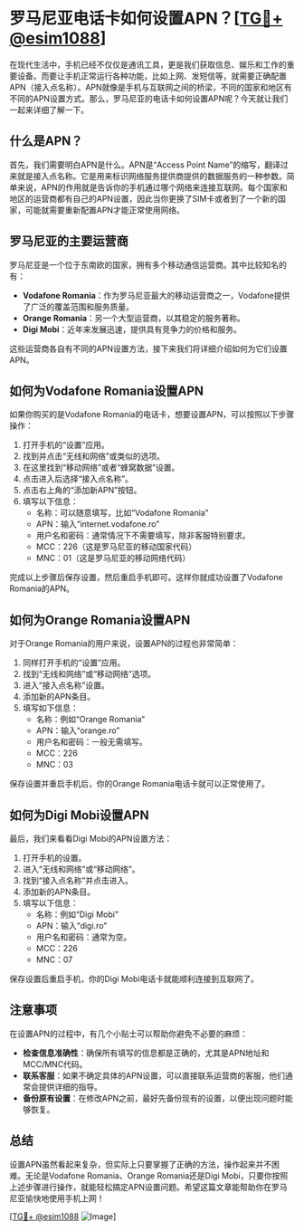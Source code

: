# 罗马尼亚电话卡如何设置APN？[[TG💪+ @esim1088](https://t.me/s/esim1088)]

在现代生活中，手机已经不仅仅是通讯工具，更是我们获取信息、娱乐和工作的重要设备。而要让手机正常运行各种功能，比如上网、发短信等，就需要正确配置APN（接入点名称）。APN就像是手机与互联网之间的桥梁，不同的国家和地区有不同的APN设置方式。那么，罗马尼亚的电话卡如何设置APN呢？今天就让我们一起来详细了解一下。

## 什么是APN？

首先，我们需要明白APN是什么。APN是“Access Point Name”的缩写，翻译过来就是接入点名称。它是用来标识网络服务提供商提供的数据服务的一种参数。简单来说，APN的作用就是告诉你的手机通过哪个网络来连接互联网。每个国家和地区的运营商都有自己的APN设置，因此当你更换了SIM卡或者到了一个新的国家，可能就需要重新配置APN才能正常使用网络。

## 罗马尼亚的主要运营商

罗马尼亚是一个位于东南欧的国家，拥有多个移动通信运营商。其中比较知名的有：

- **Vodafone Romania**：作为罗马尼亚最大的移动运营商之一，Vodafone提供了广泛的覆盖范围和服务质量。
- **Orange Romania**：另一个大型运营商，以其稳定的服务著称。
- **Digi Mobi**：近年来发展迅速，提供具有竞争力的价格和服务。

这些运营商各自有不同的APN设置方法，接下来我们将详细介绍如何为它们设置APN。

## 如何为Vodafone Romania设置APN

如果你购买的是Vodafone Romania的电话卡，想要设置APN，可以按照以下步骤操作：

1. 打开手机的“设置”应用。
2. 找到并点击“无线和网络”或类似的选项。
3. 在这里找到“移动网络”或者“蜂窝数据”设置。
4. 点击进入后选择“接入点名称”。
5. 点击右上角的“添加新APN”按钮。
6. 填写以下信息：
   - 名称：可以随意填写，比如“Vodafone Romania”
   - APN：输入“internet.vodafone.ro”
   - 用户名和密码：通常情况下不需要填写，除非客服特别要求。
   - MCC：226（这是罗马尼亚的移动国家代码）
   - MNC：01（这是罗马尼亚的移动网络代码）

完成以上步骤后保存设置，然后重启手机即可。这样你就成功设置了Vodafone Romania的APN。

## 如何为Orange Romania设置APN

对于Orange Romania的用户来说，设置APN的过程也非常简单：

1. 同样打开手机的“设置”应用。
2. 找到“无线和网络”或“移动网络”选项。
3. 进入“接入点名称”设置。
4. 添加新的APN条目。
5. 填写如下信息：
   - 名称：例如“Orange Romania”
   - APN：输入“orange.ro”
   - 用户名和密码：一般无需填写。
   - MCC：226
   - MNC：03

保存设置并重启手机后，你的Orange Romania电话卡就可以正常使用了。

## 如何为Digi Mobi设置APN

最后，我们来看看Digi Mobi的APN设置方法：

1. 打开手机的设置。
2. 进入“无线和网络”或“移动网络”。
3. 找到“接入点名称”并点击进入。
4. 添加新的APN条目。
5. 填写以下信息：
   - 名称：例如“Digi Mobi”
   - APN：输入“digi.ro”
   - 用户名和密码：通常为空。
   - MCC：226
   - MNC：07

保存设置后重启手机，你的Digi Mobi电话卡就能顺利连接到互联网了。

## 注意事项

在设置APN的过程中，有几个小贴士可以帮助你避免不必要的麻烦：

- **检查信息准确性**：确保所有填写的信息都是正确的，尤其是APN地址和MCC/MNC代码。
- **联系客服**：如果不确定具体的APN设置，可以直接联系运营商的客服，他们通常会提供详细的指导。
- **备份原有设置**：在修改APN之前，最好先备份现有的设置，以便出现问题时能够恢复。

## 总结

设置APN虽然看起来复杂，但实际上只要掌握了正确的方法，操作起来并不困难。无论是Vodafone Romania、Orange Romania还是Digi Mobi，只要你按照上述步骤进行操作，就能轻松搞定APN设置问题。希望这篇文章能帮助你在罗马尼亚愉快地使用手机上网！

[[TG💪+ @esim1088](https://t.me/s/esim1088) ![Image](https://i.postimg.cc/4NQfJmqS/Snipaste-2025-05-13-00-14-12.png)]